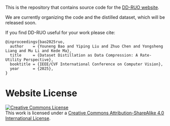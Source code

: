 This is the repository that contains source code for the [DD-RUO website](https://nouise.github.io/DD-RUO/).

We are currently organizing the code and the distilled dataset, which will be released soon.

If you find DD-RUO useful for your work please cite:
```
@inproceedings{bao2025ruo,
  author    = {Youneng Bao and Yiping Liu and Zhuo Chen and Yongsheng Liang and Mu Li and Kede Ma},
  title     = {Dataset Distillation as Data Compression: A Rate-Utility Perspective},
  booktitle = {IEEE/CVF International Conference on Computer Vision},
  year      = {2025},
}
```

# Website License
<a rel="license" href="http://creativecommons.org/licenses/by-sa/4.0/"><img alt="Creative Commons License" style="border-width:0" src="https://i.creativecommons.org/l/by-sa/4.0/88x31.png" /></a><br />This work is licensed under a <a rel="license" href="http://creativecommons.org/licenses/by-sa/4.0/">Creative Commons Attribution-ShareAlike 4.0 International License</a>.